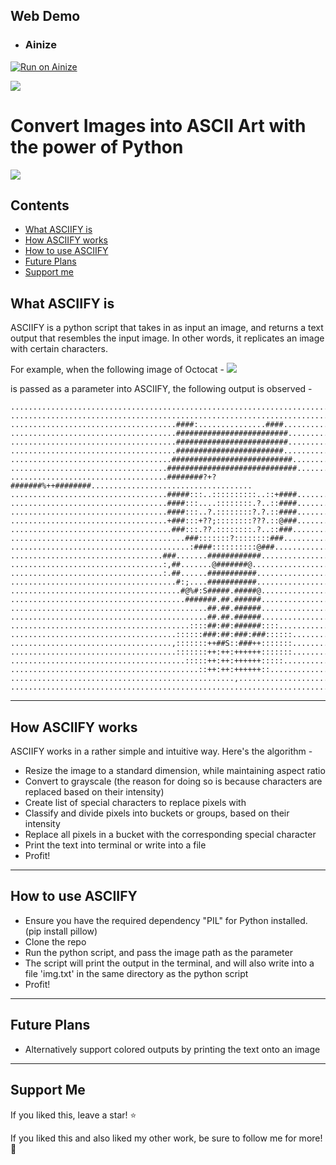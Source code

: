 ## Web Demo
- ### Ainize
[![Run on Ainize](https://ainize.ai/images/run_on_ainize_button.svg)](https://ainize.ai/Wook-2/asciify?branch=master)

![](https://github.com/RameshAditya/asciify/blob/master/github-resources/logo.JPG)
# Convert Images into ASCII Art with the power of Python


![](https://github.com/RameshAditya/asciify/blob/master/github-resources/sample.gif)


## Contents
- [What ASCIIFY is](#what-asciify-is)
- [How ASCIIFY works](#how-asciify-works)
- [How to use ASCIIFY](#how-to-use-asciify)
- [Future Plans](#future-plans)
- [Support me](#support-me)

## What ASCIIFY is
ASCIIFY is a python script that takes in as input an image, and returns a text output that resembles the input image.
In other words, it replicates an image with certain characters.

For example, when the following image of Octocat - 
![](https://github.com/RameshAditya/asciify/blob/master/octocat.png)

is passed as a parameter into ASCIIFY, the following output is observed -

```
....................................................................................................
....................................................................................................
.....................................####:...............####.......................................
.....................................#########################......................................
.....................................#########################......................................
.....................................########################.......................................
....................................###########################.....................................
...................................#############################....................................
...................................########?+?#######%++########....................................
...................................#####:::..::::::::::..::+####....................................
...................................####:::....::::::::.?..::####....................................
...................................####:::..?.::::::::?.?.::####....................................
...................................+###:::+??;::::::::???.::@###....................................
....................................###:::.??.::::::::.?..::###.....................................
.......................................###:::::::?::::::::###.......................................
........................................:####::::::::::@###.........................................
..................................###.......############............................................
..................................:,##.......@#######@..............................................
..................................:.##......###########.............................................
.....................................#:;....###########.............................................
......................................#@%#:S#####.#####@............................................
.......................................#######.##.######............................................
............................................##.##.######............................................
............................................##.##.######............................................
........................................::::##:##:######::::........................................
.....................................::::::###:##:###:###::::::.....................................
....................................,:::::::++##S::###++:::::::.....................................
.....................................:::::::++:++:++++++:::::::.....................................
.......................................:::::++:++:++++++:::::.......................................
..........................................::++:++:++++++::..........................................
..................................................,.................................................
....................................................................................................
```
-------------------------------------------------------------------------------------------------------
## How ASCIIFY works
ASCIIFY works in a rather simple and intuitive way.
Here's the algorithm -
- Resize the image to a standard dimension, while maintaining aspect ratio
- Convert to grayscale (the reason for doing so is because characters are replaced based on their intensity)
- Create list of special characters to replace pixels with
- Classify and divide pixels into buckets or groups, based on their intensity
- Replace all pixels in a bucket with the corresponding special character
- Print the text into terminal or write into a file
- Profit!

-------------------------------------------------------------------------------------------------------
## How to use ASCIIFY
- Ensure you have the required dependency "PIL" for Python installed. (pip install pillow)
- Clone the repo
- Run the python script, and pass the image path as the parameter
- The script will print the output in the terminal, and will also write into a file 'img.txt' in the same directory as the python script
- Profit!

-------------------------------------------------------------------------------------------------------
## Future Plans
- Alternatively support colored outputs by printing the text onto an image

-------------------------------------------------------------------------------------------------------
## Support Me
If you liked this, leave a star! :star:

If you liked this and also liked my other work, be sure to follow me for more! :slightly_smiling_face:
